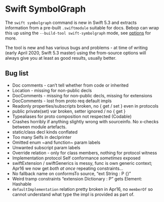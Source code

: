 # Swift SymbolGraph

The `swift symbolgraph` command is new in Swift 5.3 and extracts information
from a pre-built `.swiftmodule` suitable for docs.  Bebop can wrap this up using
the `--build-tool swift-symbolgraph` mode, see [options](options.md) for more.

The tool is new and has various bugs and problems - at time of writing
(early April 2020, Swift 5.3 master) using the from-source options will always
give you at least as good results, usually better.

## Bug list

* Doc comments - can’t tell whether from code or inherited
* Location - missing for non-public decls
* DocComments - missing for non-public decls, missing for extensions
* DocComments - lost from proto req default impls
* Readonly properties/subscripts broken, no { get / set } even in protocols
* public private(set) var broken, setter ignored / no { get }
* Typealiases for proto composition not respected (Codable)
* Crashes horribly if anything slightly wrong with sourceinfo.
  No x-checks between module artefacts.
* static/class decl kinds conflated
* Too many Selfs in declprinter
* Omitted enum ~and function~ param labels
* Unwanted subscript param labels
* Override relation - only for class members, nothing for protocol witness
* Implementation protocol Self conformance _sometimes_ exposed
* swiftExtension / swiftGenerics is messy, func is own generic context; Apr16
we now get _both at once_ repeating constraints...
* No fallback name on conformsTo source, “ext String : P {}” 
* Weird tramp constraints “extension Dictionary : P” gets Element: Hashable
* `defaultImplementation` relation pretty broken in Apr16, no `memberOf`
  so cannot understand what type the impl is provided as part of.
